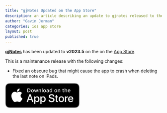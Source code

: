 ```yaml
---
title: "gjNotes Updated on the App Store"
description: an article describing an update to gjnotes released to the app store
author: "Gavin Jerman"
categories: ios app store
layout: post
published: true
---
```


[**gjNotes**](/gjNotes) has been updated to **v2023.5** on the on the [App Store](https://apps.apple.com/app/gjnotes/id1562333522?platform=iphone).  


This is a maintenance release with the following changes:
- Fixed an obscure bug that might cause the app to crash when deleting the last note on iPads.

[![download](/images/Download_on_the_App_Store_Badge_US-UK_RGB_blk_092917.svg)](https://apps.apple.com/app/gjnotes/id1562333522?platform=iphone)
